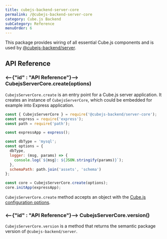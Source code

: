 ```yaml
---
title: cubejs-backend-server-core
permalink: /@cubejs-backend-server-core
category: Cube.js Backend
subCategory: Reference
menuOrder: 6
---
```


This package provides wiring of all essential Cube.js components and is used by  [@cubejs-backend/server](@cubejs-backend-server).

## API Reference
### <--{"id" : "API Reference"}-->  CubejsServerCore.create(options)

`CubejsServerCore.create` is an entry point for a Cube.js server application. It creates an instance of `CubejsServerCore`, which could be embedded for example into Express application.

```javascript
const { CubejsServerCore } = require('@cubejs-backend/server-core');
const express = require('express');
const path = require('path');

const expressApp = express();

const dbType = 'mysql';
const options = {
  dbType,
  logger: (msg, params) => {
    console.log(`${msg}: ${JSON.stringify(params)}`);
  },
  schemaPath: path.join('assets', 'schema')
};

const core = CubejsServerCore.create(options);
core.initApp(expressApp);
```

`CubejsServerCore.create` method accepts an object with the [Cube.js configuration options](/config).

### <--{"id" : "API Reference"}-->  CubejsServerCore.version()

`CubejsServerCore.version` is a method that returns the semantic package version of `@cubejs-backend/server`.
